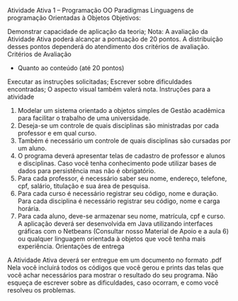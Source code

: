 Atividade Ativa 1 – Programação OO
Paradigmas Linguagens de programação Orientadas à Objetos
Objetivos:

Demonstrar capacidade de aplicação da teoria;
Nota: A avaliação da Atividade Ativa poderá alcançar a pontuação de 20 pontos. A
distribuição desses pontos dependerá do atendimento dos critérios de avaliação.
Critérios de Avaliação
- Quanto ao conteúdo (até 20 pontos)

Executar as instruções solicitadas;
Escrever sobre dificuldades encontradas;
O aspecto visual também valerá nota.
Instruções para a atividade

1. Modelar um sistema orientado a objetos simples de Gestão
acadêmica para facilitar o trabalho de uma universidade.
2. Deseja-se um controle de quais disciplinas são ministradas por
cada professor e em qual curso.
3. Também é necessário um controle de quais disciplinas são
cursadas por um aluno.
4. O programa deverá apresentar telas de cadastro de professor e
alunos e disciplinas. Caso você tenha conhecimento pode utilizar
bases de dados para persistência mas não é obrigatório.
5. Para cada professor, é necessário saber seu nome, endereço,
telefone, cpf, salário, titulação e sua área de pesquisa.
6. Para cada curso é necessário registrar seu código, nome e
duração. Para cada disciplina é necessário registrar seu código,
nome e carga horária.
7. Para cada aluno, deve-se armazenar seu nome, matrícula, cpf e
curso.
A aplicação deverá ser desenvolvida em Java utilizando interfaces
gráficas com o Netbeans (Consultar nosso Material de Apoio e a aula 6)
ou qualquer linguagem orientada à objetos que você tenha mais
experiência.
Orientações de entrega

A Atividade Ativa deverá ser entregue em um documento no formato .pdf
Nela você incluirá todos os códigos que você gerou e prints das telas que você
achar necessários para mostrar o resultado do seu programa.
Não esqueça de escrever sobre as dificuldades, caso ocorram, e como você
resolveu os problemas.
